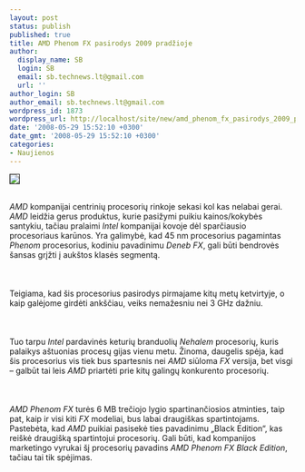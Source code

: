 ```yaml
---
layout: post
status: publish
published: true
title: AMD Phenom FX pasirodys 2009 pradžioje
author:
  display_name: SB
  login: SB
  email: sb.technews.lt@gmail.com
  url: ''
author_login: SB
author_email: sb.technews.lt@gmail.com
wordpress_id: 1873
wordpress_url: http://localhost/site/new/amd_phenom_fx_pasirodys_2009_pradzioje/
date: '2008-05-29 15:52:10 +0300'
date_gmt: '2008-05-29 15:52:10 +0300'
categories:
- Naujienos
---
```

<div class="imgright"><img src="http://img90.imageshack.us/img90/4475/amdphenomfxjm2.png" border="1"></div>
<p><br><i>AMD</i> kompanijai centrinių procesorių rinkoje sekasi kol kas nelabai gerai. <i>AMD</i> leidžia gerus produktus, kurie pasižymi puikiu kainos/kokybės santykiu, tačiau pralaimi <i>Intel</i> kompanijai kovoje dėl sparčiausio procesoriaus karūnos. Yra galimybė, kad 45 nm procesorius pagamintas <i>Phenom</i> procesorius, kodiniu pavadinimu <i>Deneb FX</i>, gali būti bendrovės šansas grįžti į aukštos klasės segmentą.<br />
<br><br />
<br>Teigiama, kad šis procesorius pasirodys pirmajame kitų metų ketvirtyje, o kaip galėjome girdėti ankščiau, veiks nemažesniu nei 3 GHz dažniu.<br />
<br><br />
<br>Tuo tarpu <i>Intel</i> pardavinės keturių branduolių <i>Nehalem</i> procesorių, kuris palaikys aštuonias procesų gijas vienu metu. Žinoma, daugelis spėja, kad šis procesorius vis tiek bus spartesnis nei <i>AMD</i> siūloma <i>FX</i> versija, bet visgi – galbūt tai leis <i>AMD</i> priartėti prie kitų galingų konkurento procesorių.<br />
<br><br />
<br><i>AMD Phenom FX</i> turės 6 MB trečiojo lygio spartinančiosios atminties, taip pat, kaip ir visi kiti <i>FX</i> modeliai, bus labai draugiškas spartintojams. Pastebėta, kad <i>AMD</i> puikiai pasisekė ties pavadinimu „Black Edition“, kas reiškė draugišką spartintojui procesorių. Gali būti, kad kompanijos marketingo vyrukai šį procesorių pavadins <i>AMD Phenom FX Black Edition</i>, tačiau tai tik spėjimas.<br />
<br><br />
<br><br />
<br><br />
<br></p>
